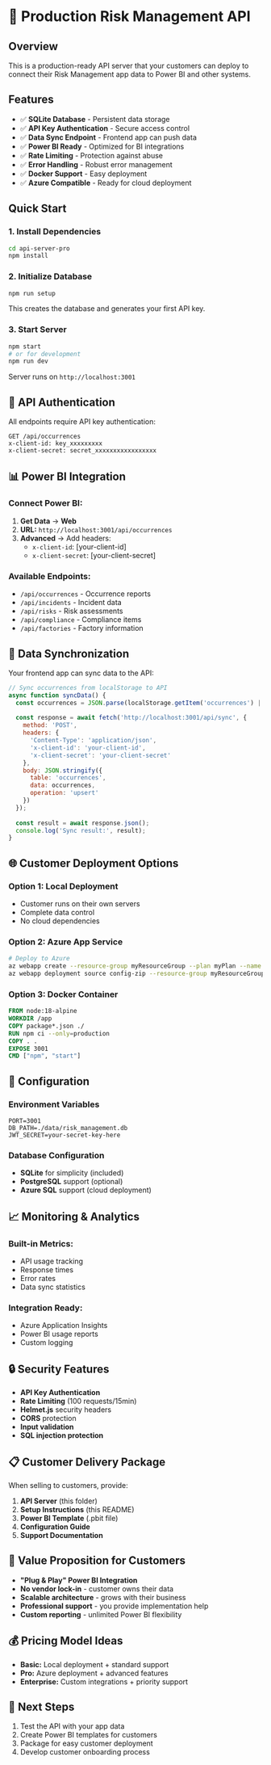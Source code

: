 # 🚀 Production Risk Management API

## Overview
This is a production-ready API server that your customers can deploy to connect their Risk Management app data to Power BI and other systems.

## Features
- ✅ **SQLite Database** - Persistent data storage
- ✅ **API Key Authentication** - Secure access control  
- ✅ **Data Sync Endpoint** - Frontend app can push data
- ✅ **Power BI Ready** - Optimized for BI integrations
- ✅ **Rate Limiting** - Protection against abuse
- ✅ **Error Handling** - Robust error management
- ✅ **Docker Support** - Easy deployment
- ✅ **Azure Compatible** - Ready for cloud deployment

## Quick Start

### 1. Install Dependencies
```bash
cd api-server-pro
npm install
```

### 2. Initialize Database
```bash
npm run setup
```
This creates the database and generates your first API key.

### 3. Start Server
```bash
npm start
# or for development
npm run dev
```

Server runs on `http://localhost:3001`

## 🔑 API Authentication

All endpoints require API key authentication:

```http
GET /api/occurrences
x-client-id: key_xxxxxxxxx
x-client-secret: secret_xxxxxxxxxxxxxxxxx
```

## 📊 Power BI Integration

### Connect Power BI:
1. **Get Data** → **Web**
2. **URL:** `http://localhost:3001/api/occurrences`
3. **Advanced** → Add headers:
   - `x-client-id`: [your-client-id]
   - `x-client-secret`: [your-client-secret]

### Available Endpoints:
- `/api/occurrences` - Occurrence reports
- `/api/incidents` - Incident data
- `/api/risks` - Risk assessments  
- `/api/compliance` - Compliance items
- `/api/factories` - Factory information

## 🔄 Data Synchronization

Your frontend app can sync data to the API:

```javascript
// Sync occurrences from localStorage to API
async function syncData() {
  const occurrences = JSON.parse(localStorage.getItem('occurrences') || '[]');
  
  const response = await fetch('http://localhost:3001/api/sync', {
    method: 'POST',
    headers: {
      'Content-Type': 'application/json',
      'x-client-id': 'your-client-id',
      'x-client-secret': 'your-client-secret'
    },
    body: JSON.stringify({
      table: 'occurrences',
      data: occurrences,
      operation: 'upsert'
    })
  });
  
  const result = await response.json();
  console.log('Sync result:', result);
}
```

## 🌐 Customer Deployment Options

### Option 1: Local Deployment
- Customer runs on their own servers
- Complete data control
- No cloud dependencies

### Option 2: Azure App Service
```bash
# Deploy to Azure
az webapp create --resource-group myResourceGroup --plan myPlan --name myapp --runtime "node|18-lts"
az webapp deployment source config-zip --resource-group myResourceGroup --name myapp --src api-server-pro.zip
```

### Option 3: Docker Container
```dockerfile
FROM node:18-alpine
WORKDIR /app
COPY package*.json ./
RUN npm ci --only=production
COPY . .
EXPOSE 3001
CMD ["npm", "start"]
```

## 🔧 Configuration

### Environment Variables
```env
PORT=3001
DB_PATH=./data/risk_management.db
JWT_SECRET=your-secret-key-here
```

### Database Configuration
- **SQLite** for simplicity (included)
- **PostgreSQL** support (optional)
- **Azure SQL** support (cloud deployment)

## 📈 Monitoring & Analytics

### Built-in Metrics:
- API usage tracking
- Response times
- Error rates
- Data sync statistics

### Integration Ready:
- Azure Application Insights
- Power BI usage reports
- Custom logging

## 🔒 Security Features

- **API Key Authentication**
- **Rate Limiting** (100 requests/15min)
- **Helmet.js** security headers
- **CORS** protection
- **Input validation**
- **SQL injection protection**

## 📋 Customer Delivery Package

When selling to customers, provide:

1. **API Server** (this folder)
2. **Setup Instructions** (this README)
3. **Power BI Template** (.pbit file)
4. **Configuration Guide**
5. **Support Documentation**

## 🎯 Value Proposition for Customers

- **"Plug & Play" Power BI Integration**
- **No vendor lock-in** - customer owns their data
- **Scalable architecture** - grows with their business
- **Professional support** - you provide implementation help
- **Custom reporting** - unlimited Power BI flexibility

## 💰 Pricing Model Ideas

- **Basic:** Local deployment + standard support
- **Pro:** Azure deployment + advanced features
- **Enterprise:** Custom integrations + priority support

## 🚀 Next Steps

1. Test the API with your app data
2. Create Power BI templates for customers
3. Package for easy customer deployment
4. Develop customer onboarding process
